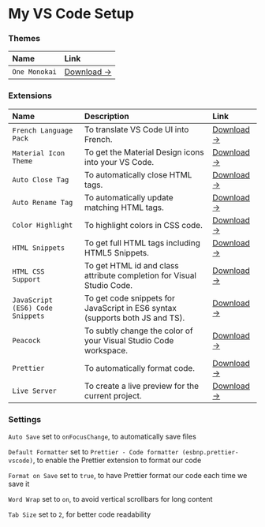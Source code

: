 # My VS Code Setup

### Themes

| Name          | Link                                                                                            |
| :------------ | :---------------------------------------------------------------------------------------------- |
| `One Monokai` | [Download &rarr;](https://marketplace.visualstudio.com/items?itemName=azemoh.one-monokai)       |


### Extensions

| Name                   | Description | Link                                                                                            |
| :--------------------- | :----------------------------------- |:---------------------------------------------------------------------------------------------- |
| `French Language Pack` | To translate VS Code UI into French. | [Download &rarr;](https://marketplace.visualstudio.com/items?itemName=MS-CEINTL.vscode-language-pack-fr) |
| `Material Icon Theme` | To get the Material Design icons into your VS Code. | [Download &rarr;](https://marketplace.visualstudio.com/items?itemName=PKief.material-icon-theme) |
| `Auto Close Tag` | To automatically close HTML tags. | [Download &rarr;](https://marketplace.visualstudio.com/items?itemName=formulahendry.auto-close-tag) |
| `Auto Rename Tag` | To automatically update matching HTML tags. | [Download &rarr;](https://marketplace.visualstudio.com/items?itemName=formulahendry.auto-rename-tag) |
| `Color Highlight` | To highlight colors in CSS code. | [Download &rarr;](https://marketplace.visualstudio.com/items?itemName=naumovs.color-highlight) |
| `HTML Snippets` | To get full HTML tags including HTML5 Snippets. | [Download &rarr;](https://marketplace.visualstudio.com/items?itemName=abusaidm.html-snippets) |
| `HTML CSS Support` | To get HTML id and class attribute completion for Visual Studio Code. | [Download &rarr;](https://marketplace.visualstudio.com/items?itemName=ecmel.vscode-html-css) |
| `JavaScript (ES6) Code Snippets` | To get code snippets for JavaScript in ES6 syntax (supports both JS and TS). | [Download &rarr;](https://marketplace.visualstudio.com/items?itemName=xabikos.JavaScriptSnippets) |
| `Peacock` | To subtly change the color of your Visual Studio Code workspace. | [Download &rarr;](https://marketplace.visualstudio.com/items?itemName=johnpapa.vscode-peacock) |
| `Prettier` | To automatically format code. | [Download &rarr;](https://marketplace.visualstudio.com/items?itemName=esbenp.prettier-vscode) |
| `Live Server` | To create a live preview for the current project. | [Download &rarr;](https://marketplace.visualstudio.com/items?itemName=ritwickdey.LiveServer) |


### Settings

`Auto Save` set to `onFocusChange`, to automatically save files

`Default Formatter` set to `Prettier - Code formatter (esbnp.prettier-vscode)`, to enable the Prettier extension to format our code

`Format on Save` set to `true`, to have Prettier format our code each time we save it

`Word Wrap` set to `on`, to avoid vertical scrollbars for long content

`Tab Size` set to `2`, for better code readability
